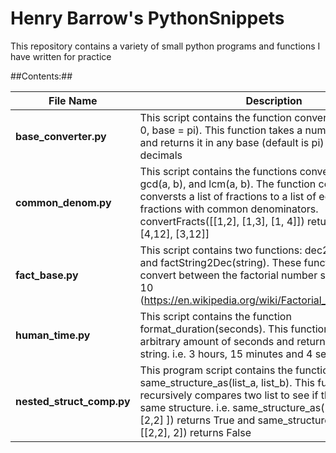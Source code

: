 # Henry Barrow's PythonSnippets
This repository contains a variety of small python programs and functions I have written for practice

##Contents:##

File Name | Description
----------|-------------
**base_converter.py** | This script contains the function converter(n, decimals = 0, base = pi). This function takes a number, n in base 10 and returns it in any base (default is pi) with optional x decimals
**common_denom.py** | This script contains the functions convertFracts(lst), gcd(a, b), and lcm(a, b). The function convertFracts(lst) conversts a list of fractions to a list of equivalent fractions with common denominators. convertFracts([[1,2], [1,3], [1, 4]]) returns [[6,12], [4,12], [3,12]]
**fact_base.py** | This script contains two functions: dec2FactString(nb) and factString2Dec(string). These functions are used to convert between the factorial number systerm and base 10 (https://en.wikipedia.org/wiki/Factorial_number_system). 
**human_time.py** | This script contains the function format_duration(seconds). This function takes and arbitrary amount of seconds and returns an easy to read string. i.e. 3 hours, 15 minutes and 4 seconds.
**nested_struct_comp.py** | This program script contains the function same_structure_as(list_a, list_b). This function recursively compares two list to see if they share the same structure. i.e. same_structure_as([1,[1,1]] , [2,[2,2] ]) returns True and same_structure_as([1, [1,1]], [[2,2], 2]) returns False

